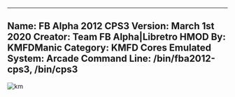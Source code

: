 -----------------------
Name: FB Alpha 2012 CPS3
Version: March 1st 2020
Creator: Team FB Alpha|Libretro
HMOD By: KMFDManic
Category: KMFD Cores
Emulated System: Arcade
Command Line: /bin/fba2012-cps3, /bin/cps3
-----------------------
![km](https://i.imgur.com/lTx0NwT.png)
